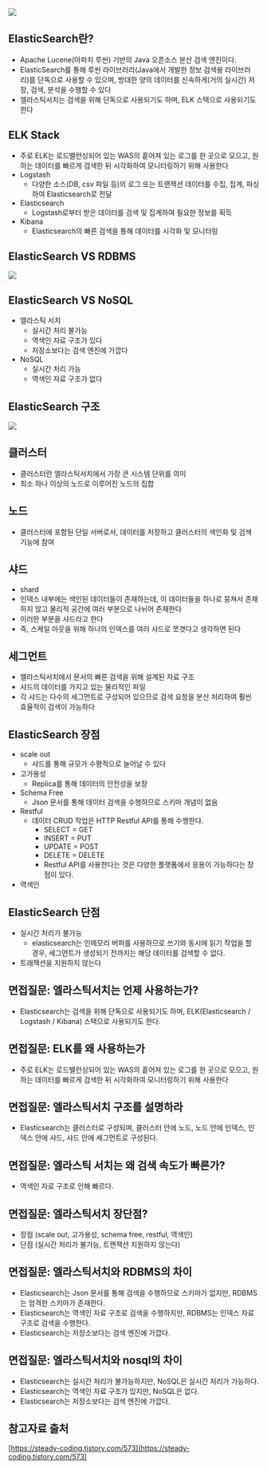 ![](https://www.zen-networks.io/wp-content/uploads/2022/12/elasticsearch-1.png)

## ElasticSearch란?
- Apache Lucene(아파치 루씬) 기반의 Java 오픈소스 분산 검색 엔진이다.
- ElasticSearch를 통해 루씬 라이브러리(Java에서 개발한 정보 검색용 라이브러리)를 단독으로 사용할 수 있으며, 방대한 양의 데이터를 신속하게(거의 실시간) 저장, 검색, 분석을 수행할 수 있다
- 엘라스틱서치는 검색을 위해 단독으로 사용되기도 하며, ELK 스택으로 사용되기도 한다

## ELK Stack
- 주로 ELK는 로드밸런싱되어 있는 WAS의 흩어져 있는 로그를 한 곳으로 모으고, 원하는 데이터를 빠르게 검색한 뒤 시각화하여 모니터링하기 위해 사용한다
- Logstash
    - 다양한 소스(DB, csv 파일 등)의 로그 또는 트랜잭션 데이터를 수집, 집계, 파싱하여 Elasticsearch로 전달
- Elasticsearch
    - Logstash로부터 받은 데이터를 검색 및 집계하여 필요한 정보를 획득
- Kibana
    - Elasticsearch의 빠른 검색을 통해 데이터를 시각화 및 모니터링
    
## ElasticSearch VS RDBMS
![](https://www.notion.so/image/https%3A%2F%2Fs3-us-west-2.amazonaws.com%2Fsecure.notion-static.com%2Fade69f5c-08cb-4e45-80c3-c25e0961898a%2FUntitled.png?table=block&id=c05898df-2eca-414c-93bc-49745b486412&spaceId=b453bd85-cb15-44b5-bf2e-580aeda8074e&width=2000&userId=80352c12-65a4-4562-9a36-2179ed0dfffb&cache=v2)

## ElasticSearch VS NoSQL
- 엘라스틱 서치
    - 실시간 처리 불가능
    - 역색인 자료 구조가 있다
    - 저장소보다는 검색 엔진에 가깝다
- NoSQL
    - 실시간 처리 가능
    - 역색인 자료 구조가 없다
    
## ElasticSearch 구조
![](https://www.notion.so/image/https%3A%2F%2Fs3-us-west-2.amazonaws.com%2Fsecure.notion-static.com%2F19d4e1bf-ed80-4490-825e-405ba3dfe335%2FUntitled.png?table=block&id=132ad956-3ff3-49c7-9437-41792a20b774&spaceId=b453bd85-cb15-44b5-bf2e-580aeda8074e&width=2000&userId=80352c12-65a4-4562-9a36-2179ed0dfffb&cache=v2)
    
## 클러스터
- 클러스터란 엘라스틱서치에서 가장 큰 시스템 단위를 의미
- 최소 하나 이상의 노드로 이루어진 노드의 집합

## 노드
- 클러스터에 포함된 단일 서버로서, 데이터를 저장하고 클러스터의 색인화 및 검색 기능에 참여

## 샤드
- shard
- 인덱스 내부에는 색인된 데이터들이 존재하는데, 이 데이터들을 하나로 뭉쳐서 존재하지 않고 물리적 공간에 여러 부분으로 나뉘어 존재한다
- 이러한 부분을 샤드라고 한다
- 즉, 스케일 아웃을 위해 하나의 인덱스를 여러 샤드로 쪼갯다고 생각하면 된다

## 세그먼트
- 엘라스틱서치에서 문서의 빠른 검색을 위해 설계된 자료 구조
- 샤드의 데이터를 가지고 있는 물리적인 파일
- 각 샤드는 다수의 세그먼트로 구성되어 있으므로 검색 요청을 분산 처리하여 훨씬 효율적이 검색이 가능하다

## ElasticSearch 장점
- scale out
    - 샤드를 통해 규모가 수평적으로 늘어날 수 있다
- 고가용성
    - Replica를 통해 데이터의 안전성을 보장
- Schema Free
    - Json 문서를 통해 데이터 검색을 수행하므로 스키마 개념이 없음
- Restful
    - 데이터 CRUD 작업은 HTTP Restful API를 통해 수행한다.
        - SELECT = GET
        - INSERT = PUT
        - UPDATE = POST
        - DELETE = DELETE
        - Restful API를 사용한다는 것은 다양한 플랫폼에서 응용이 가능하다는 장점이 있다.
- 역색인

## ElasticSearch 단점
- 실시간 처리가 불가능
    - elasticsearch는 인메모리 버퍼를 사용하므로 쓰기와 동시에 읽기 작업을 할 경우, 세그먼트가 생성되기 전까지는 해당 데이터를 검색할 수 없다.
- 트래잭션을 지원하지 않는다

## 면접질문: 엘라스틱서치는 언제 사용하는가?
- Elasticsearch는 검색을 위해 단독으로 사용되기도 하며, ELK(Elasticsearch / Logstash / Kibana) 스택으로 사용되기도 한다.

## 면접질문: ELK를 왜 사용하는가
- 주로 ELK는 로드밸런싱되어 있는 WAS의 흩어져 있는 로그를 한 곳으로 모으고, 원하는 데이터를 빠르게 검색한 뒤 시각화하여 모니터링하기 위해 사용한다

## 면접질문: 엘라스틱서치 구조를 설명하라
- Elasticsearch는 클러스터로 구성되며, 클러스터 안에 노드, 노드 안에 인덱스, 인덱스 안에 샤드, 샤드 안에 세그먼트로 구성된다.

## 면접질문: 엘라스틱 서치는 왜 검색 속도가 빠른가?
- 역색인 자료 구조로 인해 빠르다.

## 면접질문: 엘라스틱서치 장단점?
- 장점 (scale out, 고가용성, schema free, restful, 역색인)
- 단점 (실시간 처리가 불가능, 트랜잭션 지원하지 않는다)

## 면접질문: 엘라스틱서치와 RDBMS의 차이
- Elasticsearch는 Json 문서를 통해 검색을 수행하므로 스키마가 없지만, RDBMS는 엄격한 스키마가 존재한다.
- Elasticsearch는 역색인 자료 구조로 검색을 수행하지만, RDBMS는 인덱스 자료 구조로 검색을 수행한다.
- Elasticsearch는 저장소보다는 검색 엔진에 가깝다.

## 면접질문: 엘라스틱서치와 nosql의 차이
- Elasticsearch는 실시간 처리가 불가능하지만, NoSQL은 실시간 처리가 가능하다.
- Elasticsearch는 역색인 자료 구조가 있지만, NoSQL은 없다.
- Elasticsearch는 저장소보다는 검색 엔진에 가깝다.

## 참고자료 출처
[https://steady-coding.tistory.com/573](https://steady-coding.tistory.com/573)